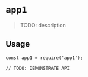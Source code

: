 # `app1`

> TODO: description

## Usage

```
const app1 = require('app1');

// TODO: DEMONSTRATE API
```
